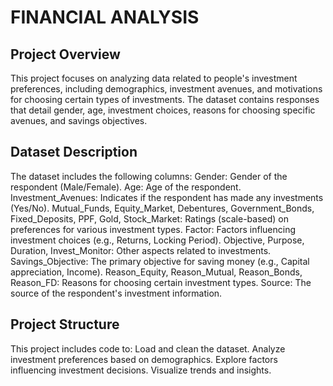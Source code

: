 # FINANCIAL ANALYSIS
## Project Overview
This project focuses on analyzing data related to people's investment preferences, including demographics, investment avenues, and   motivations for choosing certain types of investments. The dataset contains responses that detail gender, age, investment choices, reasons for choosing specific avenues, and savings objectives.

## Dataset Description
The dataset includes the following columns:
Gender: Gender of the respondent (Male/Female).
Age: Age of the respondent.
Investment_Avenues: Indicates if the respondent has made any investments (Yes/No).
Mutual_Funds, Equity_Market, Debentures, Government_Bonds, Fixed_Deposits, PPF, Gold, Stock_Market: Ratings (scale-based) on preferences for various investment types.
Factor: Factors influencing investment choices (e.g., Returns, Locking Period).
Objective, Purpose, Duration, Invest_Monitor: Other aspects related to investments.
Savings_Objective: The primary objective for saving money (e.g., Capital appreciation, Income).
Reason_Equity, Reason_Mutual, Reason_Bonds, Reason_FD: Reasons for choosing certain investment types.
Source: The source of the respondent's investment information.
## Project Structure
This project includes code to:
Load and clean the dataset.
Analyze investment preferences based on demographics.
Explore factors influencing investment decisions.
Visualize trends and insights.

